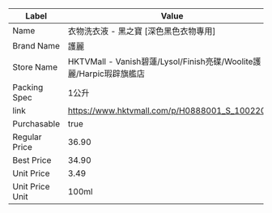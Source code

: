 | Label           | Value                                                    |
| --------------- | -------------------------------------------------------- |
| Name            | 衣物洗衣液 - 黑之寶 [深色黑色衣物專用]                                   |
| Brand Name      | 護麗                                                       |
| Store Name      | HKTVMall - Vanish碧蓮/Lysol/Finish亮碟/Woolite護麗/Harpic瑕辟旗艦店 |
| Packing Spec    | 1公升                                                      |
| link            | https://www.hktvmall.com/p/H0888001_S_10022053           |
| Purchasable     | true                                                     |
| Regular Price   | 36.90                                                    |
| Best Price      | 34.90                                                    |
| Unit Price      | 3.49                                                     |
| Unit Price Unit | 100ml                                                    |

